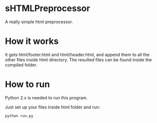 sHTMLPreprocessor
=================

A really simple html preprocessor.


How it works
============
It gets html/footer.html and html/header.html, and append them to all the other files inside html directory. The resulted files can be found inside the compiled folder.


How to run
==========
Python 2.x is needed to run this program.

Just set up your files inside html folder and run:

  `python run.py`
